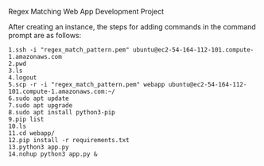  Regex Matching Web App Development Project

 After creating an instance, the steps for adding commands in the command prompt are as follows:
 
    1.ssh -i "regex_match_pattern.pem" ubuntu@ec2-54-164-112-101.compute-1.amazonaws.com
    2.pwd
    3.ls
    4.logout
    5.scp -r -i "regex_match_pattern.pem" webapp ubuntu@ec2-54-164-112-101.compute-1.amazonaws.com:~/
    6.sudo apt update
    7.sudo apt upgrade
    8.sudo apt install python3-pip
    9.pip list
    10.ls
    11.cd webapp/
    12.pip install -r requirements.txt
    13.python3 app.py
    14.nohup python3 app.py &
